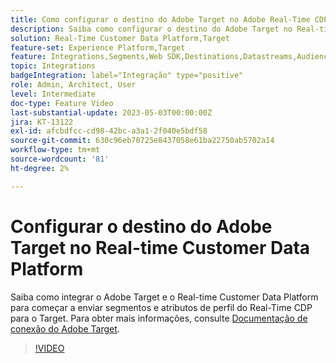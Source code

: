 ```yaml
---
title: Como configurar o destino do Adobe Target no Adobe Real-Time CDP?
description: Saiba como configurar o destino do Adobe Target no Real-time Customer Data Platform para começar a enviar segmentos e atributos de perfil do Real-Time CDP para o Target.
solution: Real-Time Customer Data Platform,Target
feature-set: Experience Platform,Target
feature: Integrations,Segments,Web SDK,Destinations,Datastreams,Audiences,Experience Targeting
topic: Integrations
badgeIntegration: label="Integração" type="positive"
role: Admin, Architect, User
level: Intermediate
doc-type: Feature Video
last-substantial-update: 2023-05-03T00:00:00Z
jira: KT-13122
exl-id: afcbdfcc-cd98-42bc-a3a1-2f040e5bdf58
source-git-commit: 630c96eb70725e8437058e61ba22750ab5702a14
workflow-type: tm+mt
source-wordcount: '81'
ht-degree: 2%

---
```


# Configurar o destino do Adobe Target no Real-time Customer Data Platform

Saiba como integrar o Adobe Target e o Real-time Customer Data Platform para começar a enviar segmentos e atributos de perfil do Real-Time CDP para o Target. Para obter mais informações, consulte [Documentação de conexão do Adobe Target](https://experienceleague.adobe.com/docs/experience-platform/destinations/catalog/personalization/adobe-target-connection.html?lang=pt-BR).

>[!VIDEO](https://video.tv.adobe.com/v/3418799/?learn=on)
